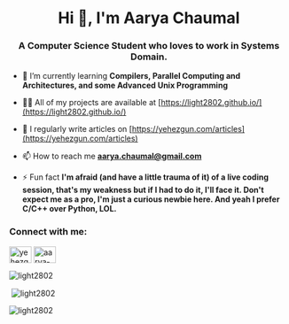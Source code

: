 <h1 align="center">Hi 👋, I'm Aarya Chaumal</h1>
<h3 align="center">A Computer Science Student who loves to work in Systems Domain.</h3>

- 🌱 I’m currently learning **Compilers, Parallel Computing and Architectures, and some Advanced Unix Programming**

- 👨‍💻 All of my projects are available at [https://light2802.github.io/](https://light2802.github.io/)

- 📝 I regularly write articles on [https://yehezgun.com/articles](https://yehezgun.com/articles)

- 📫 How to reach me **aarya.chaumal@gmail.com**

- ⚡ Fun fact **I'm afraid (and have a little trauma of it) of a live coding session, that's my weakness but if I had to do it, I'll face it. Don't expect me as a pro, I'm just a curious newbie here. And yeah I prefer C/C++ over Python, LOL.**

<h3 align="left">Connect with me:</h3>
<p align="left">
<a href="https://twitter.com/yehezgun" target="blank"><img align="center" src="https://raw.githubusercontent.com/rahuldkjain/github-profile-readme-generator/master/src/images/icons/Social/twitter.svg" alt="yehezgun" height="30" width="40" /></a>
<a href="www.linkedin.com/in/aarya-chaumal/" target="blank"><img align="center" src="https://raw.githubusercontent.com/rahuldkjain/github-profile-readme-generator/master/src/images/icons/Social/linked-in-alt.svg" alt="aarya-chaumal" height="30" width="40" /></a>
</p>

<p><img align="center" src="https://github-readme-stats.vercel.app/api/top-langs?username=light2802&show_icons=true&theme=dark&locale=en&layout=compact" alt="light2802" /></p>

<p>&nbsp;<img align="center" src="https://github-readme-stats.vercel.app/api?username=light2802&show_icons=true&theme=dark&locale=en" alt="light2802" /></p>

<p><img align="center" src="https://github-readme-streak-stats.herokuapp.com/?user=light2802&theme=dark" alt="light2802" /></p>
